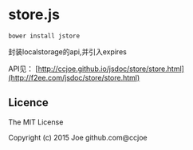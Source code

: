 # store.js
```
bower install jstore
```

封装localstorage的api,并引入expires

API见： [http://ccjoe.github.io/jsdoc/store/store.html](http://f2ee.com/jsdoc/store/store.html)


## Licence ##

The MIT License

Copyright (c) 2015 Joe github.com@ccjoe
